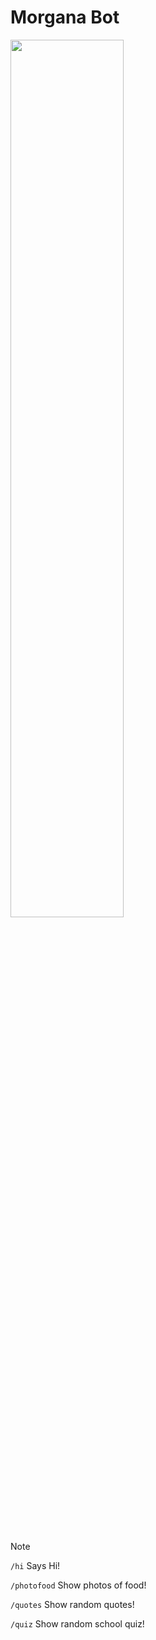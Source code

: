 # Morgana Bot

<img src="https://i.imgur.com/Grgk2cP.png" width="60%" />

<br><br>
  
> [!NOTE]
> 
> ```/hi``` Says Hi!
> 
> ```/photofood``` Show photos of food!
> 
> ```/quotes``` Show random quotes!
> 
> ```/quiz``` Show random school quiz!
